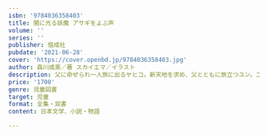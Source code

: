 ```yaml
---
isbn: '9784036358403'
title: 闇に光る妖魔 アサギをよぶ声
volume: ''
series: ''
publisher: 偕成社
pubdate: '2021-06-28'
cover: 'https://cover.openbd.jp/9784036358403.jpg'
author: 森川成美／著 スカイエマ／イラスト
description: 父に命ぜられ一人旅に出るヤヒコ。新天地を求め、父とともに旅立つユン。二人をまちうけるものは？　「アサギをよぶ声」後日譚。
price: '1700'
genre: 児童図書
target: 児童
format: 全集・双書
content: 日本文学、小説・物語

---
```

